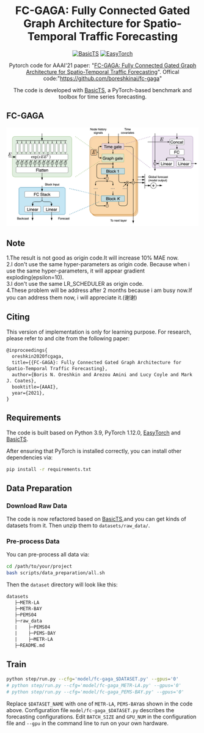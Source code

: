 # <div align="center"> FC-GAGA: Fully Connected Gated Graph Architecture for Spatio-Temporal Traffic Forecasting </div>

<div align="center">

[![BasicTS](https://img.shields.io/badge/Developing%20with-BasicTS-blue)](https://github.com/zezhishao/BasicTS)
[![EasyTorch](https://img.shields.io/badge/Developing%20with-EasyTorch-2077ff.svg)](https://github.com/cnstark/easytorch)

Pytorch code for AAAI'21 paper: "[FC-GAGA: Fully Connected Gated Graph Architecture for Spatio-Temporal Traffic Forecasting](https://arxiv.org/abs/2007.15531)".
Offical code:"https://github.com/boreshkinai/fc-gaga"

The code is developed with [BasicTS](https://github.com/zezhishao/BasicTS), a PyTorch-based benchmark and toolbox for time series forecasting.
</div>

## FC-GAGA

![model.](fig/model.png "FC-GAGA")

## Note
1.The result is not good as origin code.It will increase 10% MAE now.  
2.I don't use the same hyper-parameters as origin code. Because when i use the same hyper-parameters, it will appear gradient exploding(epsilon=10).   
3.I don't use the same LR_SCHEDULER as origin code.  
4.These problem will be address after 2 months because i am busy now.If
you can address them now, i will appreciate it.(谢谢)  

## Citing

This version of implementation is only for learning purpose. For research, please refer to and cite from the following paper:

```
@inproceedings{
  oreshkin2020fcgaga,
  title={{FC-GAGA}: Fully Connected Gated Graph Architecture for Spatio-Temporal Traffic Forecasting},
  author={Boris N. Oreshkin and Arezou Amini and Lucy Coyle and Mark J. Coates},
  booktitle={AAAI},
  year={2021},
}
```

##  Requirements

The code is built based on Python 3.9, PyTorch 1.12.0,  [EasyTorch](https://github.com/cnstark/easytorch) and [BasicTS](https://github.com/zezhishao/BasicTS).

After ensuring that PyTorch is installed correctly, you can install other dependencies via:

```bash
pip install -r requirements.txt
```

##  Data Preparation

### **Download Raw Data**

The code is now refactored based on [BasicTS](https://github.com/zezhishao/BasicTS),and you can get kinds of datasets from it. Then  unzip them to `datasets/raw_data/`.

### **Pre-process Data**

You can pre-process all data via:

```bash
cd /path/to/your/project
bash scripts/data_preparation/all.sh
```

Then the `dataset` directory will look like this:

```text
datasets
   ├─METR-LA
   ├─METR-BAY
   ├─PEMS04
   ├─raw_data
   |    ├─PEMS04
   |    ├─PEMS-BAY
   |    ├─METR-LA
   ├─README.md
```

##  Train

```bash
python step/run.py --cfg='model/fc-gaga_$DATASET.py' --gpus='0'
# python step/run.py --cfg='model/fc-gaga_METR-LA.py' --gpus='0'
# python step/run.py --cfg='model/fc-gaga_PEMS-BAY.py' --gpus='0'
```

Replace `$DATASET_NAME` with one of `METR-LA`, `PEMS-BAY`as shown in the code above. 
Configuration file `model/fc-gaga_$DATASET.py` describes the forecasting configurations.
Edit `BATCH_SIZE` and `GPU_NUM` in the configuration file and `--gpu` in the command line to run on your own hardware.

